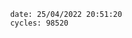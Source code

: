 

                date: 25/04/2022 20:51:20
                cycles: 98520

                         